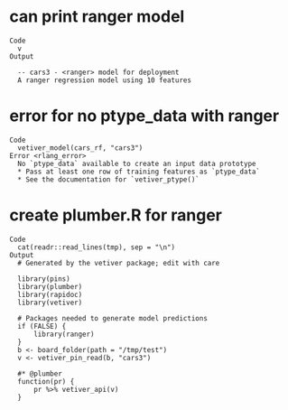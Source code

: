 # can print ranger model

    Code
      v
    Output
      
      -- cars3 - <ranger> model for deployment 
      A ranger regression model using 10 features

# error for no ptype_data with ranger

    Code
      vetiver_model(cars_rf, "cars3")
    Error <rlang_error>
      No `ptype_data` available to create an input data prototype
      * Pass at least one row of training features as `ptype_data`
      * See the documentation for `vetiver_ptype()`

# create plumber.R for ranger

    Code
      cat(readr::read_lines(tmp), sep = "\n")
    Output
      # Generated by the vetiver package; edit with care
      
      library(pins)
      library(plumber)
      library(rapidoc)
      library(vetiver)
      
      # Packages needed to generate model predictions
      if (FALSE) {
          library(ranger)
      }
      b <- board_folder(path = "/tmp/test")
      v <- vetiver_pin_read(b, "cars3")
      
      #* @plumber
      function(pr) {
          pr %>% vetiver_api(v)
      }

